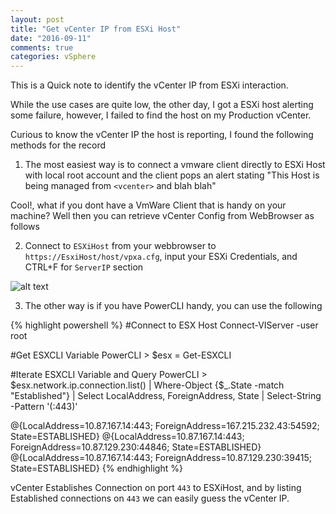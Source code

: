 ```yaml
---
layout: post
title: "Get vCenter IP from ESXi Host"
date: "2016-09-11"
comments: true
categories: vSphere
---
```


This is a Quick note to identify the vCenter IP from ESXi interaction. 

While the use cases are quite low, the other day, I got a ESXi host alerting some failure, however, I failed to find the host on my Production vCenter.

Curious to know the vCenter IP the host is reporting, I found the following methods for the record

1) The most easiest way is to connect a vmware client directly to ESXi Host with local root account and the client pops an alert stating "This Host is being managed from `<vcenter>` and blah blah"

Cool!, what if you dont have a VmWare Client that is handy on your machine? Well then you can retrieve vCenter Config from WebBrowser as follows

2) Connect to `ESXiHost` from your webbrowser to `https://EsxiHost/host/vpxa.cfg`, input your ESXi Credentials, and CTRL+F for `ServerIP` section

![alt text](http://i.imgur.com/2oLBbom.png "ESXi Host Browser")

3) The other way is if you have PowerCLI handy, you can use the following 

{% highlight powershell %}
#Connect to ESX Host
Connect-VIServer <ESXIHOST> -user root 

#Get ESXCLI Variable
PowerCLI > $esx = Get-ESXCLI

#Iterate ESXCLI Variable and Query
PowerCLI > $esx.network.ip.connection.list() | Where-Object {$_.State -match "Established"} | Select LocalAddress, ForeignAddress, State | Select-String -Pattern '(:443)'

@{LocalAddress=10.87.167.14:443; ForeignAddress=167.215.232.43:54592; State=ESTABLISHED}
@{LocalAddress=10.87.167.14:443; ForeignAddress=10.87.129.230:44846; State=ESTABLISHED}
@{LocalAddress=10.87.167.14:443; ForeignAddress=10.87.129.230:39415; State=ESTABLISHED}
{% endhighlight %}

vCenter Establishes Connection on port `443` to ESXiHost, and by listing Established connections on `443` we can easily guess the vCenter IP. 